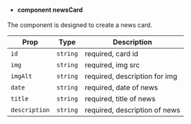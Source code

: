 - #### component newsCard

The component is designed to create a news card.

| Prop          | Type     | Description                   |
| ------------- | -------- | ----------------------------- |
| `id`          | `string` | required, card id             |
| `img`         | `string` | required, img src             |
| `imgAlt`      | `string` | required, description for img |
| `date`        | `string` | required, date of news        |
| `title`       | `string` | required, title of news       |
| `description` | `string` | required, description of news |

